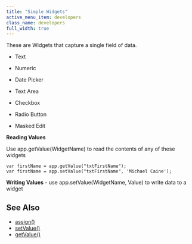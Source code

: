 ```yaml
---
title: "Simple Widgets"
active_menu_item: developers
class_name: developers
full_width: true
---
```



These are Widgets that capture a single field of data.

 - Text

 - Numeric

 - Date Picker

 - Text Area

 - Checkbox

 - Radio Button

 - Masked Edit

**Reading Values**

Use app.getValue(WidgetName) to read the contents of any of these widgets

    var firstName = app.getValue("txtFirstName");
    var firstName = app.setValue("txtFirstName", 'Michael Caine');
     
     
   

**Writing Values** - use app.setValue(WidgetName, Value) to write data to a widget

## See Also

 - [assign()](/developers/user-guide/scripting-apis/client-api/widget-data-state-manipulation/assign)
 - [setValue()](/developers/user-guide/scripting-apis/client-api/widget-data-state-manipulation/refsetvalue)
 - [getValue()](/developers/user-guide/scripting-apis/client-api/widget-data-state-manipulation/refgetvalue)

